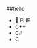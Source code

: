 ##‎hello‎          
-  🐘 PHP            
-  C++                                
-  C#                                     
-  C                                                           